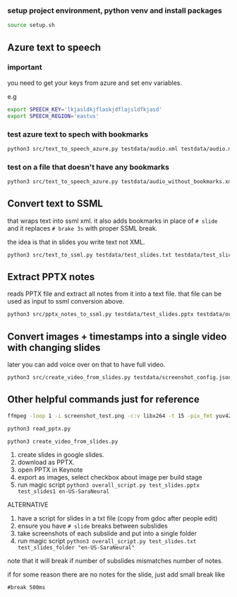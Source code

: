 


### setup project environment, python venv and install packages
```bash
source setup.sh
```


## Azure text to speech

### important
you need to get your keys from azure and set env variables.

e.g
```bash
export SPEECH_KEY='lkjasldkjflaskjdflajsldfkjasd'
export SPEECH_REGION='eastus'
```

### test azure text to spech with bookmarks
```bash
python3 src/text_to_speech_azure.py testdata/audio.xml testdata/audio.mp3
```

### test on a file that doesn't have any bookmarks
```bash
python3 src/text_to_speech_azure.py testdata/audio_without_bookmarks.xml testdata/audio_no_bookmarks.mp3
```


## Convert text to SSML 

that wraps text into ssml xml.
it also adds bookmarks in place of `# slide`
and it replaces `# brake 3s` with proper SSML break.

the idea is that in slides you write text not XML.

```bash
python3 src/text_to_ssml.py testdata/test_slides.txt testdata/test_slices.xml
```


## Extract PPTX notes

reads PPTX file and extract all notes from it into a text file.
that file can be used as input to ssml conversion above.

```bash
python3 src/pptx_notes_to_ssml.py testdata/test_slides.pptx testdata/output_ppt_notes.txt
```


## Convert images + timestamps into a single video with changing slides
later you can add voice over on that to have full video.

```bash
python3 src/create_video_from_slides.py testdata/screenshot_config.json out/slide_video.mp4
```




## Other helpful commands just for reference


```bash
ffmpeg -loop 1 -i screenshot_test.png -c:v libx264 -t 15 -pix_fmt yuv420p out.mp4
```


```bash
python3 read_pptx.py   
```


```bash
python3 create_video_from_slides.py
```


1. create slides in google slides.
2. download as PPTX.
3. open PPTX in Keynote
4. export as images, select checkbox about image per build stage
5. run magic script
```python3 overall_script.py test_slides.pptx test_slides1 en-US-SaraNeural```

ALTERNATIVE

1. have a script for slides in a txt file (copy from gdoc after people edit)
2. ensure you have `# slide` breaks between subslides
3. take screenshots of each subslide and put into a single folder
4. run magic script
```python3 overall_script.py test_slides.txt test_slides_folder "en-US-SaraNeural"```

note that it will break if number of subslides mismatches number of notes.

if for some reason there are no notes for the slide, just add small break like 
```
#break 500ms
```


